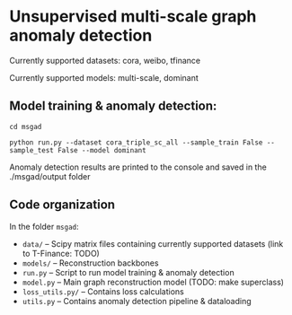 # Unsupervised multi-scale graph anomaly detection

Currently supported datasets: cora, weibo, tfinance

Currently supported models: multi-scale, dominant

## Model training & anomaly detection:
```
cd msgad

python run.py --dataset cora_triple_sc_all --sample_train False --sample_test False --model dominant
```

Anomaly detection results are printed to the console and saved in the ./msgad/output folder

## Code organization

In the folder `msgad`:
- `data/` – Scipy matrix files containing currently supported datasets (link to T-Finance: TODO)
- `models/` – Reconstruction backbones
- `run.py` – Script to run model training & anomaly detection
- `model.py` – Main graph reconstruction model (TODO: make superclass)
- `loss_utils.py/` – Contains loss calculations
- `utils.py` – Contains anomaly detection pipeline & dataloading
